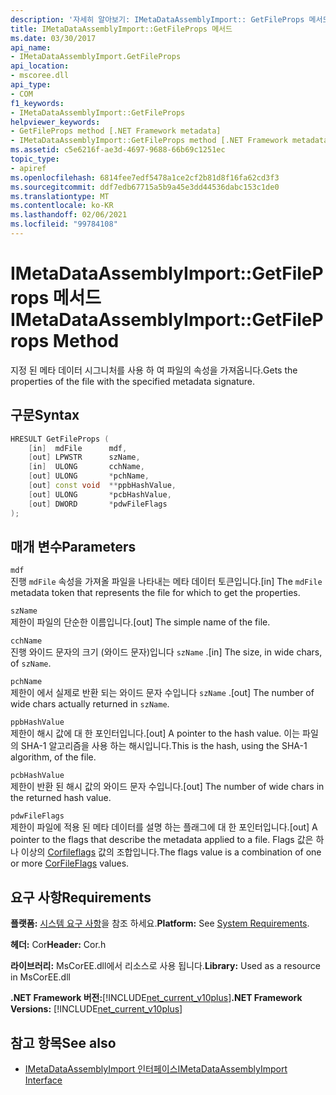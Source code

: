 ```yaml
---
description: '자세히 알아보기: IMetaDataAssemblyImport:: GetFileProps 메서드'
title: IMetaDataAssemblyImport::GetFileProps 메서드
ms.date: 03/30/2017
api_name:
- IMetaDataAssemblyImport.GetFileProps
api_location:
- mscoree.dll
api_type:
- COM
f1_keywords:
- IMetaDataAssemblyImport::GetFileProps
helpviewer_keywords:
- GetFileProps method [.NET Framework metadata]
- IMetaDataAssemblyImport::GetFileProps method [.NET Framework metadata]
ms.assetid: c5e6216f-ae3d-4697-9688-66b69c1251ec
topic_type:
- apiref
ms.openlocfilehash: 6814fee7edf5478a1ce2cf2b81d8f16fa62cd3f3
ms.sourcegitcommit: ddf7edb67715a5b9a45e3dd44536dabc153c1de0
ms.translationtype: MT
ms.contentlocale: ko-KR
ms.lasthandoff: 02/06/2021
ms.locfileid: "99784108"
---
```

# <a name="imetadataassemblyimportgetfileprops-method"></a><span data-ttu-id="455ad-103">IMetaDataAssemblyImport::GetFileProps 메서드</span><span class="sxs-lookup"><span data-stu-id="455ad-103">IMetaDataAssemblyImport::GetFileProps Method</span></span>

<span data-ttu-id="455ad-104">지정 된 메타 데이터 시그니처를 사용 하 여 파일의 속성을 가져옵니다.</span><span class="sxs-lookup"><span data-stu-id="455ad-104">Gets the properties of the file with the specified metadata signature.</span></span>  
  
## <a name="syntax"></a><span data-ttu-id="455ad-105">구문</span><span class="sxs-lookup"><span data-stu-id="455ad-105">Syntax</span></span>  
  
```cpp  
HRESULT GetFileProps (  
    [in]  mdFile      mdf,
    [out] LPWSTR      szName,
    [in]  ULONG       cchName,
    [out] ULONG       *pchName,
    [out] const void  **ppbHashValue,
    [out] ULONG       *pcbHashValue,
    [out] DWORD       *pdwFileFlags  
);  
```  
  
## <a name="parameters"></a><span data-ttu-id="455ad-106">매개 변수</span><span class="sxs-lookup"><span data-stu-id="455ad-106">Parameters</span></span>  

 `mdf`  
 <span data-ttu-id="455ad-107">진행 `mdFile` 속성을 가져올 파일을 나타내는 메타 데이터 토큰입니다.</span><span class="sxs-lookup"><span data-stu-id="455ad-107">[in] The `mdFile` metadata token that represents the file for which to get the properties.</span></span>  
  
 `szName`  
 <span data-ttu-id="455ad-108">제한이 파일의 단순한 이름입니다.</span><span class="sxs-lookup"><span data-stu-id="455ad-108">[out] The simple name of the file.</span></span>  
  
 `cchName`  
 <span data-ttu-id="455ad-109">진행 와이드 문자의 크기 (와이드 문자)입니다 `szName` .</span><span class="sxs-lookup"><span data-stu-id="455ad-109">[in] The size, in wide chars, of `szName`.</span></span>  
  
 `pchName`  
 <span data-ttu-id="455ad-110">제한이 에서 실제로 반환 되는 와이드 문자 수입니다 `szName` .</span><span class="sxs-lookup"><span data-stu-id="455ad-110">[out] The number of wide chars actually returned in `szName`.</span></span>  
  
 `ppbHashValue`  
 <span data-ttu-id="455ad-111">제한이 해시 값에 대 한 포인터입니다.</span><span class="sxs-lookup"><span data-stu-id="455ad-111">[out] A pointer to the hash value.</span></span> <span data-ttu-id="455ad-112">이는 파일의 SHA-1 알고리즘을 사용 하는 해시입니다.</span><span class="sxs-lookup"><span data-stu-id="455ad-112">This is the hash, using the SHA-1 algorithm, of the file.</span></span>  
  
 `pcbHashValue`  
 <span data-ttu-id="455ad-113">제한이 반환 된 해시 값의 와이드 문자 수입니다.</span><span class="sxs-lookup"><span data-stu-id="455ad-113">[out] The number of wide chars in the returned hash value.</span></span>  
  
 `pdwFileFlags`  
 <span data-ttu-id="455ad-114">제한이 파일에 적용 된 메타 데이터를 설명 하는 플래그에 대 한 포인터입니다.</span><span class="sxs-lookup"><span data-stu-id="455ad-114">[out] A pointer to the flags that describe the metadata applied to a file.</span></span> <span data-ttu-id="455ad-115">Flags 값은 하나 이상의 [Corfileflags](corfileflags-enumeration.md) 값의 조합입니다.</span><span class="sxs-lookup"><span data-stu-id="455ad-115">The flags value is a combination of one or more [CorFileFlags](corfileflags-enumeration.md) values.</span></span>  
  
## <a name="requirements"></a><span data-ttu-id="455ad-116">요구 사항</span><span class="sxs-lookup"><span data-stu-id="455ad-116">Requirements</span></span>  

 <span data-ttu-id="455ad-117">**플랫폼:** [시스템 요구 사항](../../get-started/system-requirements.md)을 참조 하세요.</span><span class="sxs-lookup"><span data-stu-id="455ad-117">**Platform:** See [System Requirements](../../get-started/system-requirements.md).</span></span>  
  
 <span data-ttu-id="455ad-118">**헤더:** Cor</span><span class="sxs-lookup"><span data-stu-id="455ad-118">**Header:** Cor.h</span></span>  
  
 <span data-ttu-id="455ad-119">**라이브러리:** MsCorEE.dll에서 리소스로 사용 됩니다.</span><span class="sxs-lookup"><span data-stu-id="455ad-119">**Library:** Used as a resource in MsCorEE.dll</span></span>  
  
 <span data-ttu-id="455ad-120">**.NET Framework 버전:**[!INCLUDE[net_current_v10plus](../../../../includes/net-current-v10plus-md.md)]</span><span class="sxs-lookup"><span data-stu-id="455ad-120">**.NET Framework Versions:** [!INCLUDE[net_current_v10plus](../../../../includes/net-current-v10plus-md.md)]</span></span>  
  
## <a name="see-also"></a><span data-ttu-id="455ad-121">참고 항목</span><span class="sxs-lookup"><span data-stu-id="455ad-121">See also</span></span>

- [<span data-ttu-id="455ad-122">IMetaDataAssemblyImport 인터페이스</span><span class="sxs-lookup"><span data-stu-id="455ad-122">IMetaDataAssemblyImport Interface</span></span>](imetadataassemblyimport-interface.md)
